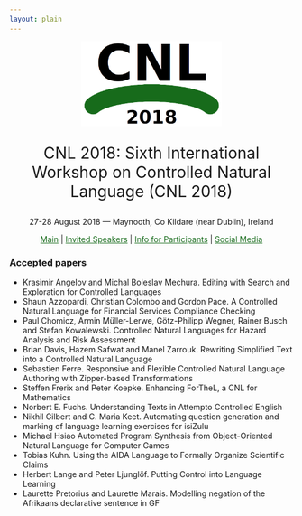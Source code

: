 ```yaml
---
layout: plain
---
```

<style>
a { color: #176B1B; }
#main_content a:hover { color: #30a030; }
</style>
<p align="middle"><img src="cnl2018logo.png" width="250"/></p>
<p align="middle" style="font-size:200%">CNL 2018: Sixth International Workshop on Controlled Natural Language (CNL 2018)</p>
<p align="middle">27-28 August 2018 — Maynooth, Co Kildare (near Dublin), Ireland</p>
<p class="tabs" align="middle">
<a href="cnl2018.html">Main</a> |  <a href="cnl2018speakers.html">Invited Speakers</a>  | <a href="cnl2018info.html">Info for Participants</a> | <a href="cnl2018SM.html">Social Media</a>
</p>


### Accepted papers

- Krasimir Angelov and Michal Boleslav Mechura. Editing with Search and Exploration for Controlled Languages
- Shaun Azzopardi, Christian Colombo and Gordon Pace. A Controlled Natural Language for Financial Services Compliance Checking
- Paul Chomicz, Armin Müller-Lerwe, Götz-Philipp Wegner, Rainer Busch and Stefan Kowalewski. Controlled Natural Languages for Hazard Analysis and Risk Assessment
- Brian Davis, Hazem Safwat and Manel Zarrouk. Rewriting Simplified Text into a Controlled Natural Language
- Sebastien Ferre. Responsive and Flexible Controlled Natural Language Authoring with Zipper-based Transformations
- Steffen Frerix and Peter Koepke. Enhancing ForTheL, a CNL for Mathematics
- Norbert E. Fuchs. Understanding Texts in Attempto Controlled English
- Nikhil Gilbert and C. Maria Keet. Automating question generation and marking of language learning exercises for isiZulu
- Michael Hsiao Automated Program Synthesis from Object-Oriented Natural Language for Computer Games
- Tobias Kuhn. Using the AIDA Language to Formally Organize Scientific Claims
- Herbert Lange and Peter Ljunglöf. Putting Control into Language Learning
- Laurette Pretorius and Laurette Marais. Modelling negation of the Afrikaans declarative sentence in GF

